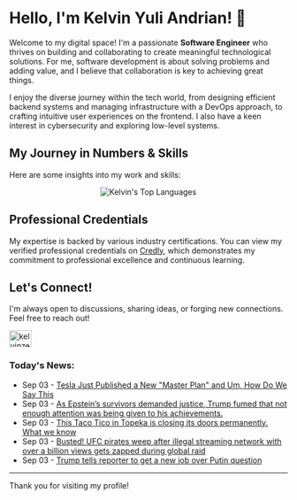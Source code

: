 # Hello, I'm Kelvin Yuli Andrian! 👋

Welcome to my digital space! I'm a passionate **Software Engineer** who thrives on building and collaborating to create meaningful technological solutions. For me, software development is about solving problems and adding value, and I believe that collaboration is key to achieving great things.

I enjoy the diverse journey within the tech world, from designing efficient backend systems and managing infrastructure with a DevOps approach, to crafting intuitive user experiences on the frontend. I also have a keen interest in cybersecurity and exploring low-level systems.

## My Journey in Numbers & Skills

Here are some insights into my work and skills:

<p align="center">
  <img src="https://github-readme-stats.vercel.app/api/top-langs/?username=kelvinzer0&layout=compact&theme=radical" alt="Kelvin's Top Languages" />
</p>

## Professional Credentials

My expertise is backed by various industry certifications. You can view my verified professional credentials on [Credly](https://www.credly.com/users/kelvin-yuli-andrian/badges), which demonstrates my commitment to professional excellence and continuous learning.

## Let's Connect!

I'm always open to discussions, sharing ideas, or forging new connections. Feel free to reach out!

<p align="left">
    <a href="https://linkedin.com/in/kelvinzero" target="blank"><img align="center" src="https://cdn.jsdelivr.net/npm/simple-icons@3.0.1/icons/linkedin.svg" alt="kelvinzero" height="30" width="40" /></a>
</p>

### Today's News:

<!-- feed start -->
- Sep 03 - [Tesla Just Published a New "Master Plan" and Um, How Do We Say This](https://finance.yahoo.com/news/tesla-just-published-master-plan-192118158.html)
- Sep 03 - [As Epstein’s survivors demanded justice, Trump fumed that not enough attention was being given to his achievements.](https://www.yahoo.com/news/videos/epstein-survivors-demanded-justice-trump-191655988.html)
- Sep 03 - [This Taco Tico in Topeka is closing its doors permanently. What we know](https://www.yahoo.com/news/articles/taco-tico-topeka-closing-doors-190436542.html)
- Sep 03 - [Busted! UFC pirates weep after illegal streaming network with over a billion views gets zapped during global raid](https://sports.yahoo.com/article/busted-ufc-pirates-weep-illegal-190238822.html)
- Sep 03 - [Trump tells reporter to get a new job over Putin question](https://www.yahoo.com/news/articles/trump-tells-reporter-job-over-174010617.html)
<!-- feed end -->

---

Thank you for visiting my profile!
